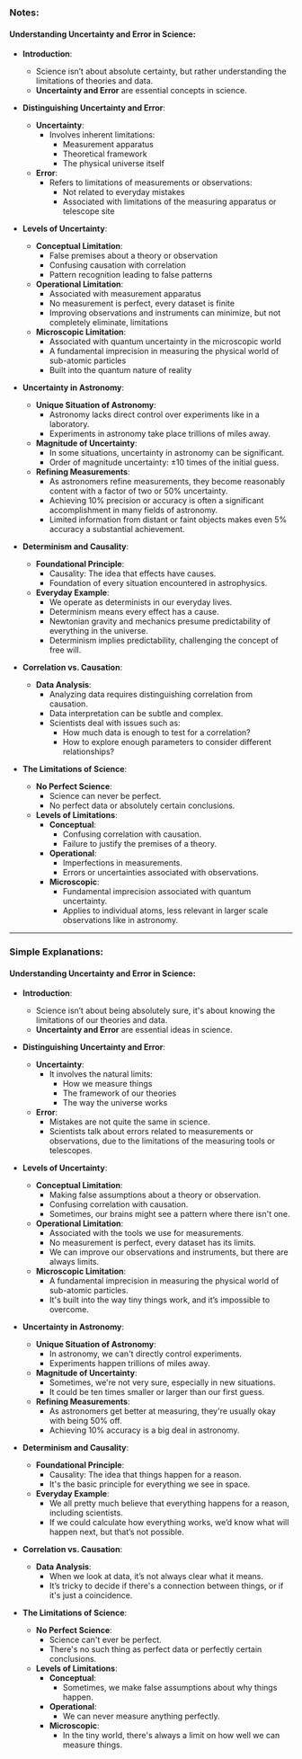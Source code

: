 ### Notes:

#### Understanding Uncertainty and Error in Science:

- **Introduction**:
  - Science isn’t about absolute certainty, but rather understanding the limitations of theories and data.
  - **Uncertainty and Error** are essential concepts in science.

- **Distinguishing Uncertainty and Error**:
  - **Uncertainty**:
    - Involves inherent limitations:
      - Measurement apparatus
      - Theoretical framework
      - The physical universe itself
  - **Error**:
    - Refers to limitations of measurements or observations:
      - Not related to everyday mistakes
      - Associated with limitations of the measuring apparatus or telescope site

- **Levels of Uncertainty**:
  - **Conceptual Limitation**:
    - False premises about a theory or observation
    - Confusing causation with correlation
    - Pattern recognition leading to false patterns
  - **Operational Limitation**:
    - Associated with measurement apparatus
    - No measurement is perfect, every dataset is finite
    - Improving observations and instruments can minimize, but not completely eliminate, limitations
  - **Microscopic Limitation**:
    - Associated with quantum uncertainty in the microscopic world
    - A fundamental imprecision in measuring the physical world of sub-atomic particles
    - Built into the quantum nature of reality

- **Uncertainty in Astronomy**:
  - **Unique Situation of Astronomy**:
    - Astronomy lacks direct control over experiments like in a laboratory.
    - Experiments in astronomy take place trillions of miles away.
  - **Magnitude of Uncertainty**:
    - In some situations, uncertainty in astronomy can be significant.
    - Order of magnitude uncertainty: ±10 times of the initial guess.
  - **Refining Measurements**:
    - As astronomers refine measurements, they become reasonably content with a factor of two or 50% uncertainty.
    - Achieving 10% precision or accuracy is often a significant accomplishment in many fields of astronomy.
    - Limited information from distant or faint objects makes even 5% accuracy a substantial achievement.

- **Determinism and Causality**:
  - **Foundational Principle**:
    - Causality: The idea that effects have causes.
    - Foundation of every situation encountered in astrophysics.
  - **Everyday Example**:
    - We operate as determinists in our everyday lives.
    - Determinism means every effect has a cause.
    - Newtonian gravity and mechanics presume predictability of everything in the universe.
    - Determinism implies predictability, challenging the concept of free will.

- **Correlation vs. Causation**:
  - **Data Analysis**:
    - Analyzing data requires distinguishing correlation from causation.
    - Data interpretation can be subtle and complex.
    - Scientists deal with issues such as:
      - How much data is enough to test for a correlation?
      - How to explore enough parameters to consider different relationships?

- **The Limitations of Science**:
  - **No Perfect Science**:
    - Science can never be perfect.
    - No perfect data or absolutely certain conclusions.
  - **Levels of Limitations**:
    - **Conceptual**:
      - Confusing correlation with causation.
      - Failure to justify the premises of a theory.
    - **Operational**:
      - Imperfections in measurements.
      - Errors or uncertainties associated with observations.
    - **Microscopic**:
      - Fundamental imprecision associated with quantum uncertainty.
      - Applies to individual atoms, less relevant in larger scale observations like in astronomy.

---

### Simple Explanations:

#### Understanding Uncertainty and Error in Science:

- **Introduction**:
  - Science isn’t about being absolutely sure, it's about knowing the limitations of our theories and data.
  - **Uncertainty and Error** are essential ideas in science.

- **Distinguishing Uncertainty and Error**:
  - **Uncertainty**:
    - It involves the natural limits:
      - How we measure things
      - The framework of our theories
      - The way the universe works
  - **Error**:
    - Mistakes are not quite the same in science.
    - Scientists talk about errors related to measurements or observations, due to the limitations of the measuring tools or telescopes.

- **Levels of Uncertainty**:
  - **Conceptual Limitation**:
    - Making false assumptions about a theory or observation.
    - Confusing correlation with causation.
    - Sometimes, our brains might see a pattern where there isn't one.
  - **Operational Limitation**:
    - Associated with the tools we use for measurements.
    - No measurement is perfect, every dataset has its limits.
    - We can improve our observations and instruments, but there are always limits.
  - **Microscopic Limitation**:
    - A fundamental imprecision in measuring the physical world of sub-atomic particles.
    - It's built into the way tiny things work, and it’s impossible to overcome.

- **Uncertainty in Astronomy**:
  - **Unique Situation of Astronomy**:
    - In astronomy, we can't directly control experiments.
    - Experiments happen trillions of miles away.
  - **Magnitude of Uncertainty**:
    - Sometimes, we're not very sure, especially in new situations.
    - It could be ten times smaller or larger than our first guess.
  - **Refining Measurements**:
    - As astronomers get better at measuring, they're usually okay with being 50% off.
    - Achieving 10% accuracy is a big deal in astronomy.

- **Determinism and Causality**:
  - **Foundational Principle**:
    - Causality: The idea that things happen for a reason.
    - It's the basic principle for everything we see in space.
  - **Everyday Example**:
    - We all pretty much believe that everything happens for a reason, including scientists.
    - If we could calculate how everything works, we’d know what will happen next, but that’s not possible.

- **Correlation vs. Causation**:
  - **Data Analysis**:
    - When we look at data, it’s not always clear what it means.
    - It’s tricky to decide if there's a connection between things, or if it's just a coincidence.

- **The Limitations of Science**:
  - **No Perfect Science**:
    - Science can't ever be perfect.
    - There's no such thing as perfect data or perfectly certain conclusions.
  - **Levels of Limitations**:
    - **Conceptual**:
      - Sometimes, we make false assumptions about why things happen.
    - **Operational**:
      - We can never measure anything perfectly.
    - **Microscopic**:
      - In the tiny world, there's always a limit on how well we can measure things.